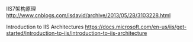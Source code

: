 IIS7架构原理
http://www.cnblogs.com/isdavid/archive/2013/05/28/3103228.html

Introduction to IIS Architectures
https://docs.microsoft.com/en-us/iis/get-started/introduction-to-iis/introduction-to-iis-architecture
